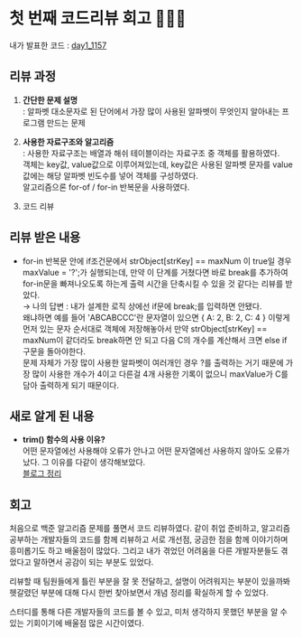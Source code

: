 # 첫 번째 코드리뷰 회고 👩🏻‍💻
내가 발표한 코드 : [day1_1157](https://github.com/SOOYEONIU/CodingTest/blob/main/Code/1week/day2_1157.js)

## 리뷰 과정
1. **간단한 문제 설명**  
  : 알파벳 대소문자로 된 단어에서 가장 많이 사용된 알파벳이 무엇인지 알아내는 프로그램 만드는 문제  

2. **사용한 자료구조와 알고리즘**  
  : 사용한 자료구조는 배열과 해쉬 테이블이라는 자료구조 중 객체를 활용하였다.  
  객체는 key값, value값으로 이루어져있는데, key값은 사용된 알파벳 문자를 value값에는 해당 알파벳 빈도수를 넣어 객체를 구성하였다.  
  알고리즘으론 for-of / for-in 반복문을 사용하였다.  

3. 코드 리뷰

## 리뷰 받은 내용
- for-in 반복문 안에 if조건문에서 strObject[strKey] == maxNum 이 true일 경우 maxValue = '?';가 실행되는데, 만약 이 단계를 거쳤다면 바로 break를 추가하여
  for-in문을 빠져나오도록 하는게 출력 시간을 단축시킬 수 있을 것 같다는 리뷰를 받았다.  
  → 나의 답변 : 내가 설계한 로직 상에선 if문에 break;를 입력하면 안됐다.  
  왜냐하면 예를 들어 'ABCABCCC'란 문자열이 있으면 { A: 2, B: 2, C: 4 } 이렇게 먼저 있는 문자 순서대로 객체에 저장해놓아서 만약 strObject[strKey] == maxNum이 같더라도 break하면 안 되고 다음 C의 개수를 계산해서 크면 else if 구문을 돌아야한다.  
  문제 자체가 가장 많이 사용한 알파벳이 여러개인 경우 ?를 출력하는 거기 때문에 가장 많이 사용한 개수가 4이고 다른걸 4개 사용한 기록이 없으니 maxValue가 C를 담아 출력하게 되기 때문이다.

## 새로 알게 된 내용  
- **trim() 함수의 사용 이유?**  
  어떤 문자열에선 사용해야 오류가 안나고 어떤 문자열에선 사용하지 않아도 오류가 났다. 그 이유를 다같이 생각해보았다.  
  [블로그 정리](https://sootech-story.tistory.com/12)

## 회고
처음으로 백준 알고리즘 문제를 풀면서 코드 리뷰하였다. 같이 취업 준비하고, 알고리즘 공부하는 개발자들의 코드를 함께 리뷰하고 서로 개선점, 궁금한 점을 함께 이야기하며 흥미롭기도 하고 배울점이 많았다. 그리고 내가 겪었던 어려움을 다른 개발자분들도 겪었다고 말하면서 공감이 되는 부분도 있었다.   

리뷰할 때 팀원들에게 틀린 부분을 잘 못 전달하고, 설명이 어려워지는 부분이 있을까봐 헷갈렸던 부분에 대해 다시 한번 찾아보면서 개념 정리를 확실하게 할 수 있었다.   

스터디를 통해 다른 개발자들의 코드를 볼 수 있고, 미처 생각하지 못했던 부분을 알 수 있는 기회이기에 배울점 많은 시간이였다.
